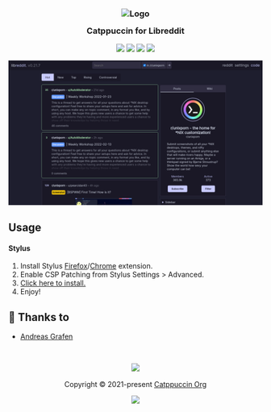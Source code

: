 <h3 align="center">
	<img src="https://raw.githubusercontent.com/catppuccin/catppuccin/dev/assets/logos/exports/1544x1544_circle.png" width="100" alt="Logo"/><br/>
	<img src="https://raw.githubusercontent.com/catppuccin/catppuccin/dev/assets/misc/transparent.png" height="30" width="0px"/>
	Catppuccin for Libreddit
	<img src="https://raw.githubusercontent.com/catppuccin/catppuccin/dev/assets/misc/transparent.png" height="30" width="0px"/>
</h3>

<p align="center">
    <a href="https://github.com/catppuccin/libreddit/stargazers"><img src="https://img.shields.io/github/stars/catppuccin/libreddit?colorA=181825&colorB=b4befe&style=for-the-badge&logo=starship style=for-the-badge"></a>
    <a href="https://github.com/catppuccin/libreddit/issues"><img src="https://img.shields.io/github/issues/catppuccin/libreddit?colorA=181825&colorB=fab387&style=for-the-badge"></a>
    <a href="https://github.com/catppuccin/libreddit/contributors"><img src="https://img.shields.io/github/contributors/catppuccin/libreddit?colorA=181825&colorB=a6e3a1&style=for-the-badge"></a>
    <a href="https://raw.githubusercontent.com/catppuccin/libreddit/main/catppuccin.user.css"><img src="https://img.shields.io/badge/stylus-install-cba6f7?colorA=181825&colorB=cba6f7&style=for-the-badge"></a>
</p>


![Libreddit Theme Preview](assets/ss.png)


## Usage

#### Stylus
1. Install Stylus [Firefox](https://addons.mozilla.org/en-GB/firefox/addon/styl-us/)/[Chrome](https://chrome.google.com/webstore/detail/stylus/clngdbkpkpeebahjckkjfobafhncgmne) extension.
2. Enable CSP Patching from Stylus Settings > Advanced.
3. [Click here to install.](https://github.com/catppuccin/libreddit/raw/main/catppuccin.user.css)
4. Enjoy!

## 💝 Thanks to

- [Andreas Grafen](https://github.com/andreasgrafen)

&nbsp;

<p align="center"><img src="https://raw.githubusercontent.com/catppuccin/catppuccin/dev/assets/footers/gray0_ctp_on_line.svg?sanitize=true" /></p>
<p align="center">Copyright &copy; 2021-present <a href="https://github.com/catppuccin" target="_blank">Catppuccin Org</a>
<p align="center"><a href="https://github.com/catppuccin/catppuccin/blob/main/LICENSE"><img src="https://img.shields.io/static/v1.svg?style=for-the-badge&label=License&message=MIT&logoColor=d9e0ee&colorA=302d41&colorB=c9cbff"/></a></p>
